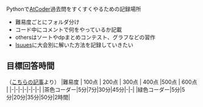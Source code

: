 Pythonで[AtCoder](https://atcoder.jp/)過去問をすくすくやるための記録場所
- 難易度ごとにフォルダ分け
- コード中にコメントで何をやっているか記載
- othersはソートやdpまとめコンテスト、グラフなどの習作
- [Isuues](https://github.com/wasshoy/atcoder/issues)に大会別に解いた方法を記録していきたい

## 目標回答時間
 （[こちらの記事](https://qiita.com/e869120/items/eb50fdaece12be418faa#2-1-%E6%B0%B4%E8%89%B2%E3%82%B3%E3%83%BC%E3%83%80%E3%83%BC%E3%81%A7%E8%A6%81%E6%B1%82%E3%81%95%E3%82%8C%E3%82%8B-4-%E3%81%A4%E3%81%AE%E3%81%93%E3%81%A8)より）
|難易度 | 100点 | 200点 | 300点 | 400点 |500点 | 600点 |
|-|-|-|-|-|-|-|
|茶色コーダー|5分|7分|30分|45分|-|-|
|緑色コーダー|5分|5分|20分|35分|50分|2時間|